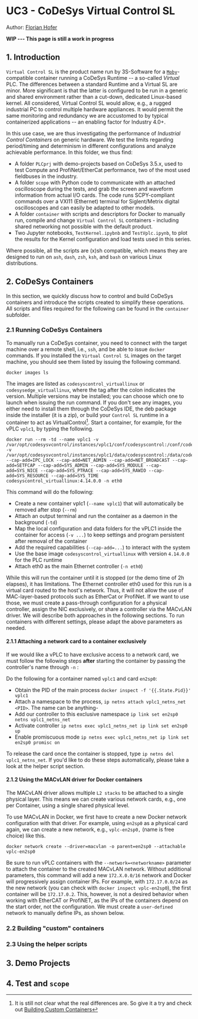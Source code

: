 # UC3 - CoDeSys Virtual Control SL

Author: [Florian Hofer](https://github.com/flhofer)

**WIP --- This page is still a work in progress**

## 1. Introduction

`Virtual Control SL` is the product name run by 3S-Software for a [`Moby`](https://mobyproject.org/)-compatible container running a CoDeSys Runtime -- a so-called _Virtual_ PLC. The differences between a standard Runtime and a Virtual SL are minor. More significant is that the latter is configured to be run in a generic and shared environment rather than a cut-down, dedicated Linux-based kernel. All considered, Virtual Control SL would allow, e.g., a rugged industrial PC to control multiple hardware appliances. It would permit the same monitoring and redundancy we are accustomed to by typical containerized applications -- an enabling factor for Industry 4.0+. 

In this use case, we are thus investigating the performance of _Industrial Control Containers_ on generic hardware. We test the limits regarding period/timing and determinism in different configurations and analyze achievable performance. In this folder, we thus find:

- A folder `PLCprj` with demo-projects based on CoDeSys 3.5.x, used to test Compute and ProfiNet/EtherCat performance, two of the most used fieldbuses in the industry.
- A folder `scope` with Python code to communicate with an attached oscilloscope during the tests, and grab the screen and waveform information from actual I/O cards. The code runs SCPY-compliant commands over a VXI11 (Ethernet) terminal for Siglent/Metrix digital oscilloscopes and can easily be adapted to other models.
- A folder `container` with scripts and descriptors for Docker to manually run, compile and change `Virtual Control SL` containers - including shared networking not possible with the default product.
- Two Jupyter notebooks, `TestKernel.ipybnb` and `TestVplc.ipynb`, to plot the results for the Kernel configuration and load tests used in this series.

Where possible, all the scripts are (x)sh compatible, which means they are designed to run on `ash`, `dash`, `zsh`, `ksh`, and `bash` on various Linux distributions.

## 2. CoDeSys Containers

In this section, we quickly discuss how to control and build CoDeSys containers and introduce the scripts created to simplify these operations. All scripts and files required for the following can be found in the `container` subfolder.

### 2.1 Running CoDeSys Containers

To manually run a CoDeSys container, you need to connect with the target machine over a remote shell, i.e., `ssh`, and be able to issue `docker` commands. 
If you installed the `Virtual Control SL` images on the target machine, you should see them listed by issuing the following command.

```
docker images ls
```
The images are listed as `codesyscontrol_virtuallinux` or `codesysedge_virtuallinux`, where the tag after the colon indicates the version. Multiple versions may be installed; you can choose which one to launch when issuing the run command. If you don't see any images, you either need to install them through the CoDeSys IDE, the deb package inside the installer (it is a zip), or build your `Control SL` runtime in a container to act as VirtualControl[^1]. Start a container, for example, for the vPLC `vplc1`, by typing the following.

[^1]: It is still not clear what the real differences are. So give it a try and check out [Building Custom Containers](#22-building-custom-containers)

```
docker run --rm -td --name vplc1 -v /var/opt/codesysvcontrol/instances/vplc1/conf/codesyscontrol:/conf/codesyscontrol/ -v /var/opt/codesysvcontrol/instances/vplc1/data/codesyscontrol:/data/codesyscontrol/ --cap-add=IPC_LOCK --cap-add=NET_ADMIN --cap-add=NET_BROADCAST --cap-add=SETFCAP --cap-add=SYS_ADMIN --cap-add=SYS_MODULE --cap-add=SYS_NICE --cap-add=SYS_PTRACE --cap-add=SYS_RAWIO --cap-add=SYS_RESOURCE --cap-add=SYS_TIME codesyscontrol_virtuallinux:4.14.0.0 -n eth0
```

This command will do the following:
* Create a new container vplc1 (`--name vplc1`) that will automatically be removed after stop (`--rm`)
* Attach an output terminal and run the container as a daemon in the background (`-td`)
* Map the local configuration and data folders for the vPLC1 inside the container for access (`-v ...`) to keep settings and program persistent after removal of the container
* Add the required capabilities (`--cap-add=...`) to interact with the system
* Use the base image `codesyscontrol_virtuallinux` with version `4.14.0.0` for the PLC runtime
* Attach eth0 as the main Ethernet controller (`-n eth0`)

While this will run the container until it is stopped (or the demo time of 2h elapses), it has limitations. The Ethernet controller eth0 used for this run is a virtual card routed to the host's network. Thus, it will not allow the use of MAC-layer-based protocols such as EtherCat or ProfiNet. If we want to use those, we must create a pass-through configuration for a physical controller, assign the NIC exclusively, or share a controller via the MACvLAN driver. We will describe both approaches in the following sections. To run containers with different settings, please adapt the above parameters as needed.

#### 2.1.1 Attaching a network card to a container exclusively

If we would like a vPLC to have exclusive access to a network card, we must follow the following steps **after** starting the container by passing the controller's name through `-n` :

Do the following for a container named `vplc1` and card `en2sp0`:
* Obtain the PID of the main process `docker inspect -f '{{.State.Pid}}' vplc1`
* Attach a namespace to the process, `ip netns attach vplc1_netns_net <PID>`. The name can be anything-
* Add our controller to this exclusive namespace `ip link set en2sp0 netns vplc1_netns_net`
* Activate controller `ip netns exec vplc1_netns_net ip link set en2sp0 up`
* Enable promiscuous mode `ip netns exec vplc1_netns_net ip link set en2sp0 promisc on`

To release the card once the container is stopped, type `ip netns del vplc1_netns_net`. If you'd like to do these steps automatically, please take a look at the helper script section.

#### 2.1.2 Using the MACvLAN driver for Docker containers

The MACvLAN driver allows multiple `L2 stacks` to be attached to a single physical layer. This means we can create various network cards, e.g., one per Container, using a single shared physical level.

To use MACvLAN in Docker, we first have to create a new Docker network configuration with that driver. For example, using `en2sp0` as a physical card again, we can create a new network, e.g., `vplc-en2sp0,` (name is free choice) like this.

```
docker network create --driver=macvlan -o parent=en2sp0 --attachable vplc-en2sp0
```

Be sure to run vPLC containers with the `--network=<networkname>` parameter to attach the container to the created MACvLAN network. Without additional parameters, this command will add a new `172.X.0.0/16` network and Docker will progressively assign container IPs. For example, with `172.17.0.0/24` as the new network (you can check with `docker inspect vplc-en2sp0`), the first container will be `172.17.0.2`. This, however, is not a desired behavior when working with EtherCAT or ProfiNET, as the IPs of the containers depend on the start order, not the configuration. We must create a `user-defined` network to manually define IPs, as shown below.


### 2.2 Building "custom" containers


### 2.3 Using the helper scripts


## 3. Demo Projects

## 4. Test and `scope`


